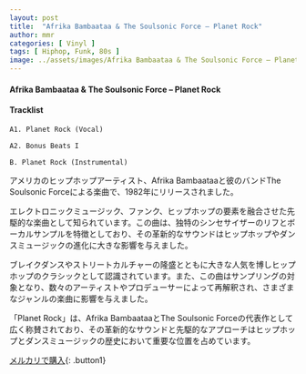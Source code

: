 ```yaml
---
layout: post
title:  "Afrika Bambaataa & The Soulsonic Force – Planet Rock"
author: mmr
categories: [ Vinyl ]
tags: [ Hiphop, Funk, 80s ]
image: ../assets/images/Afrika Bambaataa & The Soulsonic Force – Planet Rock.jpg
---
```


#### Afrika Bambaataa & The Soulsonic Force – Planet Rock

#### Tracklist
```md
A1. Planet Rock (Vocal)

A2. Bonus Beats I

B. Planet Rock (Instrumental)
```

アメリカのヒップホップアーティスト、Afrika Bambaataaと彼のバンドThe Soulsonic Forceによる楽曲で、1982年にリリースされました。

エレクトロニックミュージック、ファンク、ヒップホップの要素を融合させた先駆的な楽曲として知られています。この曲は、独特のシンセサイザーのリフとボーカルサンプルを特徴としており、その革新的なサウンドはヒップホップやダンスミュージックの進化に大きな影響を与えました。

ブレイクダンスやストリートカルチャーの隆盛とともに大きな人気を博しヒップホップのクラシックとして認識されています。また、この曲はサンプリングの対象となり、数々のアーティストやプロデューサーによって再解釈され、さまざまなジャンルの楽曲に影響を与えました。

「Planet Rock」は、Afrika BambaataaとThe Soulsonic Forceの代表作として広く称賛されており、その革新的なサウンドと先駆的なアプローチはヒップホップとダンスミュージックの歴史において重要な位置を占めています。


[メルカリで購入](https://jp.mercari.com/item/m43312143517){: .button1}

